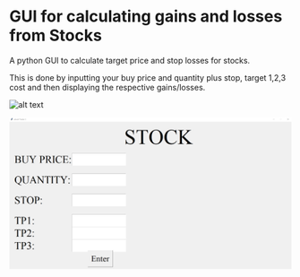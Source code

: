 # GUI for calculating gains and losses from Stocks
A python GUI to calculate target price and stop losses for stocks. 

This is done by inputting your buy price and quantity plus stop, target 1,2,3 cost and then displaying the respective gains/losses. 


![alt text](https://github.com/[advatchorghade]/[stockCalculator]/blob/[master]/images/image1.png?raw=true)

![title](images/image1.png)


